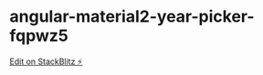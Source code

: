 # angular-material2-year-picker-fqpwz5

[Edit on StackBlitz ⚡️](https://stackblitz.com/edit/angular-material2-year-picker-fqpwz5)
